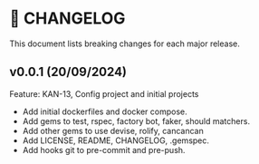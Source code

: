# 📜 CHANGELOG

This document lists breaking changes for each major release.

## v0.0.1 (20/09/2024)

Feature: KAN-13, Config project and initial projects

- Add initial dockerfiles and docker compose.
- Add gems to test, rspec, factory bot, faker, should matchers.
- Add other gems to use devise, rolify, cancancan
- Add LICENSE, README, CHANGELOG, .gemspec.
- Add hooks git to pre-commit and pre-push.
